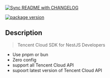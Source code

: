 [![Sync README with CHANGELOG](https://github.com/guotingchao/nest-tencent-cloud-sdk/actions/workflows/sync-readme.yml/badge.svg)](https://github.com/guotingchao/nest-tencent-cloud-sdk/actions/workflows/sync-readme.yml)

[![package version](https://badge.fury.io/js/@cardbrother%2Fnestjs-tencent-cloud-sdk.svg)](https://badge.fury.io/js/@cardbrother%2Fnestjs-tencent-cloud-sdk)

## Description

> Tencent Cloud SDK for NestJS Developers

- Use pnpm or bun
- Zero config
- support all Tencent Cloud API
- supoort latest version of Tencent Cloud API
